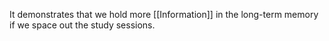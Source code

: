 It demonstrates that we hold more [[Information]] in the long-term memory if we space out the study sessions.